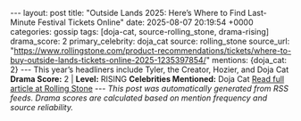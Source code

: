 --- layout: post title: "Outside Lands 2025: Here’s Where to Find Last-Minute Festival Tickets Online" date: 2025-08-07 20:19:54 +0000 categories: gossip tags: [doja-cat, source-rolling_stone, drama-rising] drama_score: 2 primary_celebrity: doja_cat source: rolling_stone source_url: "https://www.rollingstone.com/product-recommendations/tickets/where-to-buy-outside-lands-tickets-online-2025-1235397854/" mentions: {doja_cat: 2} --- This year’s headliners include Tyler, the Creator, Hozier, and Doja Cat **Drama Score:** 2 | **Level:** RISING **Celebrities Mentioned:** Doja Cat [Read full article at Rolling Stone](https://www.rollingstone.com/product-recommendations/tickets/where-to-buy-outside-lands-tickets-online-2025-1235397854/) --- *This post was automatically generated from RSS feeds. Drama scores are calculated based on mention frequency and source reliability.*